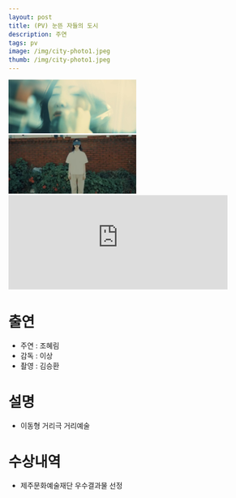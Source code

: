 ```yaml
---
layout: post
title: (PV) 눈뜬 자들의 도시
description: 주연
tags: pv
image: /img/city-photo1.jpeg
thumb: /img/city-photo1.jpeg
---
```


<img src="../img/city-photo1.jpeg" width="50%" height="50%">
<img src="../img/city-photo2.jpeg" width="50%" height="50%">
<iframe width="432" height="185.5" src="https://www.youtube.com/embed/c9aPmLOJJVQ" title="눈뜬자들의도시" frameborder="0" allow="accelerometer; autoplay; clipboard-write; encrypted-media; gyroscope; picture-in-picture; web-share" allowfullscreen></iframe>



# 출연
- 주연 : 조혜림
- 감독 : 이상
- 촬영 : 김승환

# 설명
- 이동형 거리극 거리예술

# 수상내역
- 제주문화예술재단 우수결과물 선정 